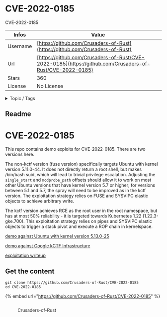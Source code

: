 # CVE-2022-0185

CVE-2022-0185

| Infos    | Value                                                              |
| -------- | -------------------------------------------------------------------|
| Username | [https://github.com/Crusaders-of-Rust](https://github.com/Crusaders-of-Rust) |
| Url      | [https://github.com/Crusaders-of-Rust/CVE-2022-0185](https://github.com/Crusaders-of-Rust/CVE-2022-0185)                                               |
| Stars    | 360                                                          |
| License  | No License                                                        |

<details>

<summary>Topic / Tags</summary>



</details>

## Readme

# CVE-2022-0185

This repo contains demo exploits for CVE-2022-0185. There are two versions here. 

The non-kctf version (fuse version) specifically targets Ubuntu with kernel version 5.11.0-44. It does not directly return a root shell, but makes /bin/bash suid, which will lead to trivial privilege escalation.  Adjusting the `single_start` and `modprobe_path` offsets should allow it to work on most other Ubuntu versions that have kernel version 5.7 or higher; for versions between 5.1 and 5.7, the spray will need to be improved as in the kctf version. The exploitation strategy relies on FUSE and SYSVIPC elastic objects to achieve arbitrary write. 

The kctf version achieves RCE as the root user in the root namespace, but has at most 50% reliability - it is targeted towards Kubernetes 1.22 (1.22.3-gke.700). This exploitation strategy relies on pipes and SYSVIPC elastic objects to trigger a stack pivot and execute a ROP chain in kernelspace.

[demo against Ubuntu with kernel version 5.13.0-25](https://twitter.com/ryaagard/status/1483592308352294917)

[demo against Google kCTF Infrastructure](https://twitter.com/clubby789/status/1484646192990543883)

[exploitation writeup](https://www.willsroot.io/2022/01/cve-2022-0185.html)



## Get the content

```
git clone https://github.com/Crusaders-of-Rust/CVE-2022-0185
cd CVE-2022-0185
```

{% embed url="https://github.com/Crusaders-of-Rust/CVE-2022-0185" %}

<figure><img src="https://avatars.githubusercontent.com/u/77638184?v=4" alt=""><figcaption><p>Crusaders-of-Rust</p></figcaption></figure>
